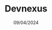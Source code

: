 ---
date: 09/04/2024
enddate: 12/04/2024
travel_time: [ 07/04/2024, 08/04/2024 , 12/04/2024,13/04/2024 ]
city: Atlanta
country: US
layout: event_detail
title: Devnexus
url: https://devnexus.com/
---